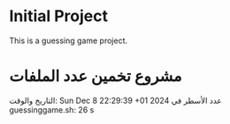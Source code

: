 # Initial Project
This is a guessing game project.


# مشروع تخمين عدد الملفات
التاريخ والوقت: Sun Dec  8 22:29:39 +01 2024
عدد الأسطر في guessinggame.sh: 26
s